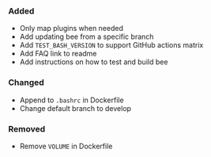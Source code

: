 ### Added
- Only map plugins when needed
- Add updating bee from a specific branch
- Add `TEST_BASH_VERSION` to support GitHub actions matrix
- Add FAQ link to readme
- Add instructions on how to test and build bee

### Changed
- Append to `.bashrc` in Dockerfile
- Change default branch to develop

### Removed
- Remove `VOLUME` in Dockerfile

